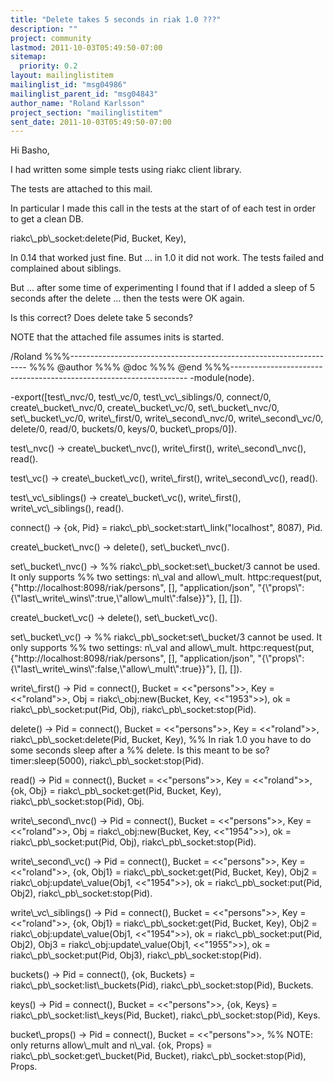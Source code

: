 ```yaml
---
title: "Delete takes 5 seconds in riak 1.0 ???"
description: ""
project: community
lastmod: 2011-10-03T05:49:50-07:00
sitemap:
  priority: 0.2
layout: mailinglistitem
mailinglist_id: "msg04986"
mailinglist_parent_id: "msg04843"
author_name: "Roland Karlsson"
project_section: "mailinglistitem"
sent_date: 2011-10-03T05:49:50-07:00
---
```



Hi Basho,

I had written some simple tests using riakc client library.

The tests are attached to this mail.

In particular I made this call in the tests at the start of
of each test in order to get a clean DB.

 riakc\\_pb\\_socket:delete(Pid, Bucket, Key),

In 0.14 that worked just fine. But ... in 1.0 it did not work.
The tests failed and complained about siblings.

But ... after some time of experimenting I found that if I
added a sleep of 5 seconds after the delete ... then the tests
were OK again.

Is this correct? Does delete take 5 seconds?

NOTE that the attached file assumes inits is started.

/Roland
%%%-------------------------------------------------------------------
%%% @author 
%%% @doc
%%% @end
%%%-------------------------------------------------------------------
-module(node).

-export([test\\_nvc/0,
 test\\_vc/0,
 test\\_vc\\_siblings/0,
 connect/0,
 create\\_bucket\\_nvc/0,
 create\\_bucket\\_vc/0,
 set\\_bucket\\_nvc/0,
 set\\_bucket\\_vc/0,
 write\\_first/0,
 write\\_second\\_nvc/0,
 write\\_second\\_vc/0,
 delete/0,
 read/0,
 buckets/0,
 keys/0,
 bucket\\_props/0]).

test\\_nvc() -&gt;
 create\\_bucket\\_nvc(),
 write\\_first(),
 write\\_second\\_nvc(),
 read().

test\\_vc() -&gt;
 create\\_bucket\\_vc(),
 write\\_first(),
 write\\_second\\_vc(),
 read().

test\\_vc\\_siblings() -&gt;
 create\\_bucket\\_vc(),
 write\\_first(),
 write\\_vc\\_siblings(),
 read().

connect() -&gt;
 {ok, Pid} = riakc\\_pb\\_socket:start\\_link("localhost", 8087),
 Pid.

create\\_bucket\\_nvc() -&gt;
 delete(),
 set\\_bucket\\_nvc().

set\\_bucket\\_nvc() -&gt;
 %% riakc\\_pb\\_socket:set\\_bucket/3 cannot be used. It only supports
 %% two settings: n\\_val and allow\\_mult.
 httpc:request(put,
 {"http://localhost:8098/riak/persons",
 [],
 "application/json",
 "{\\"props\\":{\\"last\\_write\\_wins\\":true,\\"allow\\_mult\\":false}}"},
 [],
 []).

create\\_bucket\\_vc() -&gt;
 delete(),
 set\\_bucket\\_vc().

set\\_bucket\\_vc() -&gt;
 %% riakc\\_pb\\_socket:set\\_bucket/3 cannot be used. It only supports
 %% two settings: n\\_val and allow\\_mult.
 httpc:request(put,
 {"http://localhost:8098/riak/persons",
 [],
 "application/json",
 "{\\"props\\":{\\"last\\_write\\_wins\\":false,\\"allow\\_mult\\":true}}"},
 [],
 []).

write\\_first() -&gt;
 Pid = connect(),
 Bucket = &lt;&lt;"persons"&gt;&gt;,
 Key = &lt;&lt;"roland"&gt;&gt;,
 Obj = riakc\\_obj:new(Bucket, Key, &lt;&lt;"1953"&gt;&gt;),
 ok = riakc\\_pb\\_socket:put(Pid, Obj),
 riakc\\_pb\\_socket:stop(Pid).

delete() -&gt;
 Pid = connect(),
 Bucket = &lt;&lt;"persons"&gt;&gt;,
 Key = &lt;&lt;"roland"&gt;&gt;,
 riakc\\_pb\\_socket:delete(Pid, Bucket, Key),
 %% In riak 1.0 you have to do some seconds sleep after a
 %% delete. Is this meant to be so?
 timer:sleep(5000),
 riakc\\_pb\\_socket:stop(Pid).

read() -&gt;
 Pid = connect(),
 Bucket = &lt;&lt;"persons"&gt;&gt;,
 Key = &lt;&lt;"roland"&gt;&gt;,
 {ok, Obj} = riakc\\_pb\\_socket:get(Pid, Bucket, Key),
 riakc\\_pb\\_socket:stop(Pid),
 Obj.

write\\_second\\_nvc() -&gt;
 Pid = connect(),
 Bucket = &lt;&lt;"persons"&gt;&gt;,
 Key = &lt;&lt;"roland"&gt;&gt;,
 Obj = riakc\\_obj:new(Bucket, Key, &lt;&lt;"1954"&gt;&gt;),
 ok = riakc\\_pb\\_socket:put(Pid, Obj),
 riakc\\_pb\\_socket:stop(Pid).

write\\_second\\_vc() -&gt;
 Pid = connect(),
 Bucket = &lt;&lt;"persons"&gt;&gt;,
 Key = &lt;&lt;"roland"&gt;&gt;,
 {ok, Obj1} = riakc\\_pb\\_socket:get(Pid, Bucket, Key),
 Obj2 = riakc\\_obj:update\\_value(Obj1, &lt;&lt;"1954"&gt;&gt;),
 ok = riakc\\_pb\\_socket:put(Pid, Obj2),
 riakc\\_pb\\_socket:stop(Pid).

write\\_vc\\_siblings() -&gt;
 Pid = connect(),
 Bucket = &lt;&lt;"persons"&gt;&gt;,
 Key = &lt;&lt;"roland"&gt;&gt;,
 {ok, Obj1} = riakc\\_pb\\_socket:get(Pid, Bucket, Key),
 Obj2 = riakc\\_obj:update\\_value(Obj1, &lt;&lt;"1954"&gt;&gt;),
 ok = riakc\\_pb\\_socket:put(Pid, Obj2),
 Obj3 = riakc\\_obj:update\\_value(Obj1, &lt;&lt;"1955"&gt;&gt;),
 ok = riakc\\_pb\\_socket:put(Pid, Obj3),
 riakc\\_pb\\_socket:stop(Pid).

buckets() -&gt;
 Pid = connect(),
 {ok, Buckets} = riakc\\_pb\\_socket:list\\_buckets(Pid),
 riakc\\_pb\\_socket:stop(Pid),
 Buckets.

keys() -&gt;
 Pid = connect(),
 Bucket = &lt;&lt;"persons"&gt;&gt;,
 {ok, Keys} = riakc\\_pb\\_socket:list\\_keys(Pid, Bucket),
 riakc\\_pb\\_socket:stop(Pid),
 Keys.

bucket\\_props() -&gt;
 Pid = connect(),
 Bucket = &lt;&lt;"persons"&gt;&gt;,
 %% NOTE: only returns allow\\_mult and n\\_val.
 {ok, Props} = riakc\\_pb\\_socket:get\\_bucket(Pid, Bucket),
 riakc\\_pb\\_socket:stop(Pid),
 Props.
